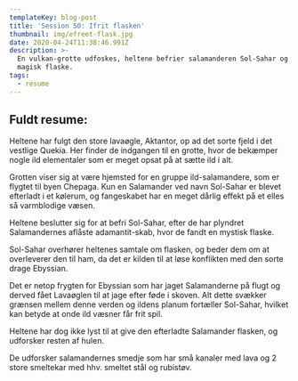 ```yaml
---
templateKey: blog-post
title: 'Session 50: Ifrit flasken'
thumbnail: img/efreet-flask.jpg
date: 2020-04-24T11:38:46.991Z
description: >-
  En vulkan-grotte udfoskes, heltene befrier salamanderen Sol-Sahar og finder en
  magisk flaske.
tags:
  - resume
---
```

## Fuldt resume:
Heltene har fulgt den store lavaøgle, Aktantor, op ad det sorte fjeld i det vestlige Quekia. Her finder de indgangen til en grotte, hvor de bekæmper nogle ild elementaler som er meget opsat på at sætte ild i alt.

Grotten viser sig at være hjemsted for en gruppe ild-salamandere, som er flygtet til byen Chepaga. Kun en Salamander ved navn Sol-Sahar er blevet efterladt i et kølerum, og fangeskabet har en meget dårlig effekt på et elles så varmblodige væsen.

Heltene beslutter sig for at befri Sol-Sahar, efter de har plyndret Salamandernes aflåste adamantit-skab, hvor de fandt en mystisk flaske.

Sol-Sahar overhører heltenes samtale om flasken, og beder dem om at overleverer den til ham, da det er kilden til at løse konflikten med den sorte drage Ebyssian.

Det er netop frygten for Ebyssian som har jaget Salamanderne på flugt og derved fået Lavaøglen til at jage efter føde i skoven. Alt dette svækker grænsen mellem denne verden og ildens planum fortæller Sol-Sahar, hvilket kan betyde at onde ild væsner får frit spil.

Heltene har dog ikke lyst til at give den efterladte Salamander flasken, og udforsker resten af hulen.

De udforsker salamandernes smedje som har små kanaler med lava og 2 store smeltekar med hhv. smeltet stål og rubistøv.
